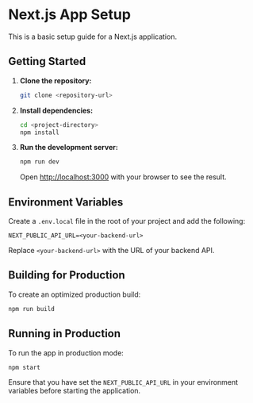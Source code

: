 # Next.js App Setup

This is a basic setup guide for a Next.js application.

## Getting Started

1. **Clone the repository:**

   ```bash
   git clone <repository-url>
   ```

2. **Install dependencies:**

   ```bash
   cd <project-directory>
   npm install
   ```

3. **Run the development server:**
   ```bash
   npm run dev
   ```
   Open [http://localhost:3000](http://localhost:3000) with your browser to see the result.

## Environment Variables

Create a `.env.local` file in the root of your project and add the following:

```env
NEXT_PUBLIC_API_URL=<your-backend-url>
```

Replace `<your-backend-url>` with the URL of your backend API.

## Building for Production

To create an optimized production build:

```bash
npm run build
```

## Running in Production

To run the app in production mode:

```bash
npm start
```

Ensure that you have set the `NEXT_PUBLIC_API_URL` in your environment variables before starting the application.
